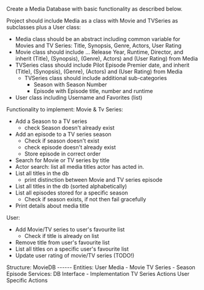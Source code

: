 Create a Media Database with basic functionality as described below.

Project should include Media as a class with Movie and TVSeries as subclasses plus a User class:
- Media class should be an abstract including common variable for Movies and TV Series: 
    Title, Synopsis, Genre, Actors, User Rating
- Movie class should include ... 
    Release Year, Runtime, Director, and inherit (Title), (Synopsis), (Genre), Actors) and (User Rating) from Media
- TVSeries class should include 
    Pilot Episode Premier date, and inherit  (Title), (Synopsis), (Genre), (Actors) and (User Rating) from Media 
    - TVSeries class should include additional sub-categories
      - Season with Season Number
      - Episode with Episode title, number and runtime
- User class including Username and Favorites (list)

Functionality to implement:
Movie & Tv Series:
- Add a Season to a TV series 
    - check Season doesn't already exist
- Add an episode to a TV series season 
    - Check if season doesn't exist
    - check episode doesn't already exist
    - Store episode in correct order
- Search for Movie or TV series by title
- Actor search: list all media titles actor has acted in.
- List all titles in the db 
    - print distinction between Movie and TV series episode
- List all titles in the db (sorted alphabetically)
- List all episodes stored for a specific season
    - Check if season exists, if not then fail gracefully
- Print details about media title


User:
- Add Movie/TV series to user's favourite list
    - Check if title is already on list 
- Remove title from user's favourite list
- List all titles on a specific user's favourite list
- Update user rating of movie/TV series (TODO!)


 Structure:
 MovieDB ------ Entities:
                User
                Media - Movie
                        TV Series - Season
                                    Episode
                Services:
                DB Interface - Implementation
                TV Series Actions
                User Specific Actions
                

